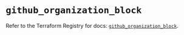 # `github_organization_block`

Refer to the Terraform Registry for docs: [`github_organization_block`](https://registry.terraform.io/providers/integrations/github/5.43.0/docs/resources/organization_block).
